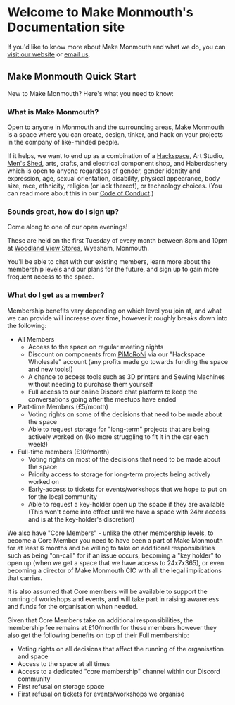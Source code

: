 # Welcome to Make Monmouth's Documentation site

If you'd like to know more about Make Monmouth and what we do, you can [visit our website](https://www.makemonmouth.co.uk/) or [email us](mailto:info@makemonmouth.co.uk).

## Make Monmouth Quick Start

New to Make Monmouth? Here's what you need to know:

### What is Make Monmouth?

Open to anyone in Monmouth and the surrounding areas, Make Monmouth is a space where you can create, design, tinker, and hack on your projects in the company of like-minded people.

If it helps, we want to end up as a combination of a [Hackspace](https://hackspace.org.uk), Art Studio, [Men's Shed](https://menssheds.org.uk/), arts, crafts, and electrical component shop, and Haberdashery which is open to anyone regardless of gender, gender identity and expression, age, sexual orientation, disability, physical appearance, body size, race, ethnicity, religion (or lack thereof), or technology choices. (You can read more about this in our [Code of Conduct](/code-of-conduct).)

### Sounds great, how do I sign up?

Come along to one of our open evenings!

These are held on the first Tuesday of every month between 8pm and 10pm at [Woodland View Stores](https://goo.gl/maps/cJkfhT5tCQ3i8Az88), Wyesham, Monmouth.

You'll be able to chat with our existing members, learn more about the membership levels and our plans for the future, and sign up to gain more frequent access to the space.

### What do I get as a member?

Membership benefits vary depending on which level you join at, and what we can provide will increase over time, however it roughly breaks down into the following:

* All Members
    * Access to the space on regular meeting nights
    * Discount on components from [PiMoRoNi](https://www.pimoroni.com/) via our "Hackspace Wholesale" account (any profits made go towards funding the space and new tools!)
    * A chance to access tools such as 3D printers and Sewing Machines without needing to purchase them yourself
    * Full access to our online Discord chat platform to keep the conversations going after the meetups have ended
* Part-time Members (£5/month)
    * Voting rights on some of the decisions that need to be made about the space
    * Able to request storage for "long-term" projects that are being actively worked on (No more struggling to fit it in the car each week!)
* Full-time members (£10/month)
    * Voting rights on most of the decisions that need to be made about the space
    * Priority access to storage for long-term projects being actively worked on
    * Early-access to tickets for events/workshops that we hope to put on for the local community
    * Able to request a key-holder open up the space if they are available (This won't come into effect until we have a space with 24hr access and is at the key-holder's discretion)

We also have "Core Members" - unlike the other membership levels, to become a Core Member you need to have been a part of Make Monmouth for at least 6 months and be willing to take on additional responsibilities such as being "on-call" for if an issue occurs, becoming a "key holder" to open up (when we get a space that we have access to 24x7x365), or even becoming a director of Make Monmouth CIC with all the legal implications that carries.

It is also assumed that Core members will be available to support the running of workshops and events, and will take part in raising awareness and funds for the organisation when needed.

Given that Core Members take on additional responsibilities, the membership fee remains at £10/month for these members however they also get the following benefits on top of their Full membership:

* Voting rights on all decisions that affect the running of the organisation and space
* Access to the space at all times
* Access to a dedicated "core membership" channel within our Discord community
* First refusal on storage space
* First refusal on tickets for events/workshops we organise
